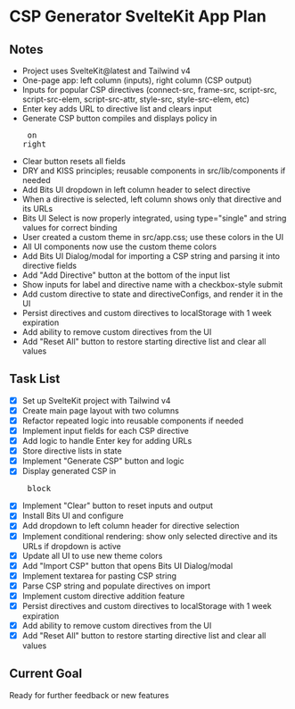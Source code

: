 # CSP Generator SvelteKit App Plan

## Notes
- Project uses SvelteKit@latest and Tailwind v4
- One-page app: left column (inputs), right column (CSP output)
- Inputs for popular CSP directives (connect-src, frame-src, script-src, script-src-elem, script-src-attr, style-src, style-src-elem, etc)
- Enter key adds URL to directive list and clears input
- Generate CSP button compiles and displays policy in <pre> on right
- Clear button resets all fields
- DRY and KISS principles; reusable components in src/lib/components if needed
- Add Bits UI dropdown in left column header to select directive
- When a directive is selected, left column shows only that directive and its URLs
- Bits UI Select is now properly integrated, using type="single" and string values for correct binding
- User created a custom theme in src/app.css; use these colors in the UI
- All UI components now use the custom theme colors
- Add Bits UI Dialog/modal for importing a CSP string and parsing it into directive fields
- Add "Add Directive" button at the bottom of the input list
- Show inputs for label and directive name with a checkbox-style submit
- Add custom directive to state and directiveConfigs, and render it in the UI
- Persist directives and custom directives to localStorage with 1 week expiration
- Add ability to remove custom directives from the UI
- Add "Reset All" button to restore starting directive list and clear all values

## Task List
- [x] Set up SvelteKit project with Tailwind v4
- [x] Create main page layout with two columns
- [x] Refactor repeated logic into reusable components if needed
- [x] Implement input fields for each CSP directive
- [x] Add logic to handle Enter key for adding URLs
- [x] Store directive lists in state
- [x] Implement "Generate CSP" button and logic
- [x] Display generated CSP in <pre> block
- [x] Implement "Clear" button to reset inputs and output
- [x] Install Bits UI and configure
- [x] Add dropdown to left column header for directive selection
- [x] Implement conditional rendering: show only selected directive and its URLs if dropdown is active
- [x] Update all UI to use new theme colors
- [x] Add "Import CSP" button that opens Bits UI Dialog/modal
- [x] Implement textarea for pasting CSP string
- [x] Parse CSP string and populate directives on import
- [x] Implement custom directive addition feature
- [x] Persist directives and custom directives to localStorage with 1 week expiration
- [x] Add ability to remove custom directives from the UI
- [x] Add "Reset All" button to restore starting directive list and clear all values

## Current Goal
Ready for further feedback or new features
